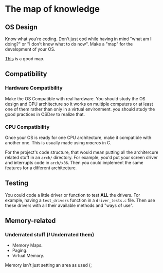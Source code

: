 # The map of knowledge

## OS Design

Know what you're coding. Don't just cod while having in mind
"what am I doing?" or "I don't know what to do now".
Make a "map" for the development of your OS.

[This](https://osdev.miraheze.org/wiki/Creating_an_Operating_System) is a good map.

## Compatibility

### Hardware Compatibility

Make the OS Compatible with real hardware. You should study
the OS design and CPU architecture so it works on multiple
computers or at least one of them rather than only in
a virtual environment.
you should study the good practices in OSDev to
realize that.

### CPU Compatibility

Once your OS is ready for one CPU architecture, 
make it compatible with another one.
This is usually made using *macros* in C.

For the project's code structure, that would mean putting all
the architercure related stuff in an `arch/` directory.
For example, you'd put your screen driver and interrupts code
in `arch/x86`. Then you could implement the same features
for a different architecture.

## Testing

You could code a little driver or function to test **ALL** the drivers.
For example, having a `test_drivers` function in a `driver_tests.c` file.
Then use these drivers with all their available methods and "ways of use".

## Memory-related

### Underrated stuff (*I* Underrated them)

-	Memory Maps.
-	Paging.
-	Virtual Memory.

Memory isn't just setting an area as used (;